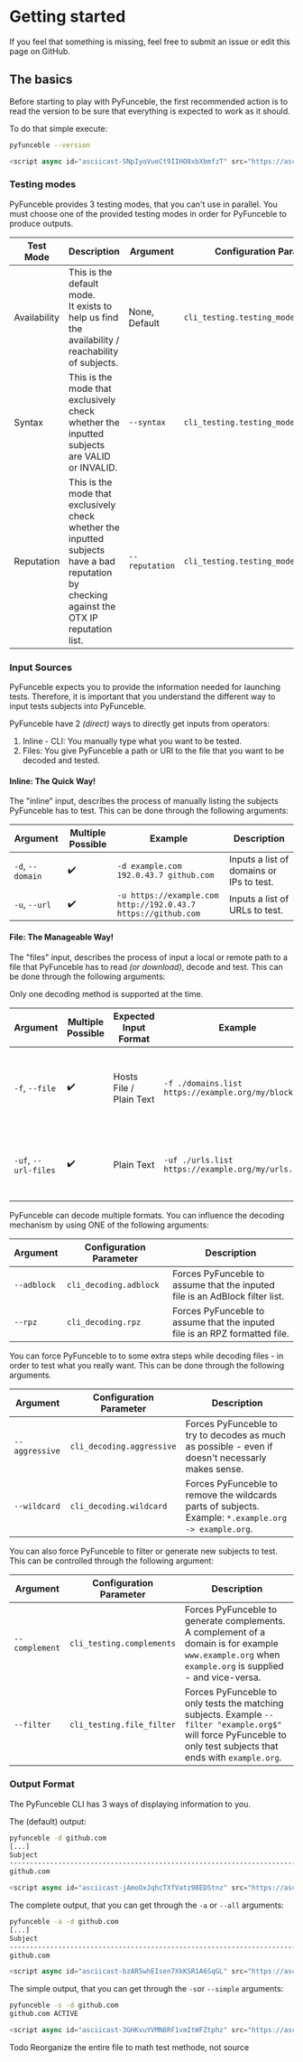 # Getting started

If you feel that something is missing, feel free to submit an issue or edit this page on GitHub.

## The basics

Before starting to play with PyFunceble, the first recommended action is to read the version to be sure that everything is expected to work as it should.

To do that simple execute:

```Bash
pyfunceble --version
```

```Javascript
<script async id="asciicast-SNpIyoVueCt9IIHO8xbXbmfzT" src="https://asciinema.org/a/SNpIyoVueCt9IIHO8xbXbmfzT.js"></script>
```

### Testing modes

PyFunceble provides 3 testing modes, that you can't use in parallel. You must choose one of the provided testing modes in order for PyFunceble to produce outputs.

| Test Mode    | Description                                                                                                                                 | Argument       | Configuration Parameter                 |
|--------------|---------------------------------------------------------------------------------------------------------------------------------------------|----------------|-----------------------------------------|
| Availability | This is the default mode.<br />It exists to help us find the availability / reachability of subjects.                                       | None, Default  | `cli_testing.testing_mode.availability` |
| Syntax       | This is the mode that exclusively check whether the inputted subjects are VALID or INVALID.                                                 | `--syntax`     | `cli_testing.testing_mode.syntax`       |
| Reputation   | This is the mode that exclusively check whether the inputted subjects have a bad reputation by checking against the OTX IP reputation list. | `--reputation` | `cli_testing.testing_mode.reputation`   |

### Input Sources

PyFunceble expects you to provide the information needed for launching tests.
Therefore, it is important that you understand the different way to input tests subjects into PyFunceble.

PyFunceble have 2 _(direct)_ ways to directly get inputs from operators:

1. Inline - CLI: You manually type what you want to be tested.
2. Files: You give PyFunceble a path or URI to the file that you want to be decoded and tested.

#### Inline: The Quick Way!

The "inline" input, describes the process of manually listing the subjects PyFunceble
has to test. This can be done through the following arguments:

| Argument         | Multiple Possible | Example                                                       | Description                              |
| ---------------- | ----------------- | ------------------------------------------------------------- | ---------------------------------------- |
| `-d`, `--domain` | ✔️                | `-d example.com 192.0.43.7 github.com`                        | Inputs a list of domains or IPs to test. |
| `-u`, `--url`    | ✔️                | `-u https://example.com http://192.0.43.7 https://github.com` | Inputs a list of URLs to test.           |

#### File: The Manageable Way!

The "files" input, describes the process of input a local or remote path to a file that
PyFunceble has to read _(or download)_, decode and test. This can be done through the following arguments:

<warning title="Warnign">

Only one decoding method is supported at the time.

</warning>

| Argument             | Multiple Possible | Expected Input Format   | Example                                              | Description                                                                 |
| -------------------- | ----------------- | ----------------------- | ---------------------------------------------------- | --------------------------------------------------------------------------- |
| `-f`, `--file`       | ✔️                | Hosts File / Plain Text | `-f ./domains.list https://example.org/my/blocklist` | Input a hosts file or plain text file that PyFunceble has to read and test. |
| `-uf`, `--url-files` | ✔️                | Plain Text              | `-uf ./urls.list https://example.org/my/urls.txt`    | Input a plain text file that PyFunceble has to read and test.               |

PyFunceble can decode multiple formats. You can influence the decoding mechanism by using ONE of the following arguments:

| Argument | Configuration Parameter | Description |
| ----------- | ----------------------- | ---------------------------------------------------------------------------- |
| `--adblock` | `cli_decoding.adblock` | Forces PyFunceble to assume that the inputed file is an AdBlock filter list. |
| `--rpz` | `cli_decoding.rpz` | Forces PyFunceble to assume that the inputed file is an RPZ formatted file. |

You can force PyFunceble to to some extra steps while decoding files - in order to test what you really want. This can be done through the following arguments.

| Argument       | Configuration Parameter   | Description                                                                                           |
| -------------- | ------------------------- | ----------------------------------------------------------------------------------------------------- |
| `--aggressive` | `cli_decoding.aggressive` | Forces PyFunceble to try to decodes as much as possible - even if doesn't necessarly makes sense.      |
| `--wildcard`   | `cli_decoding.wildcard`   | Forces PyFunceble to remove the wildcards parts of subjects. Example: `*.example.org -> example.org`. |

You can also force PyFunceble to filter or generate new subjects to test.
This can be controlled through the following argument:

| Argument       | Configuration Parameter   | Description                                                                                                                                                        |
| -------------- | ------------------------- |--------------------------------------------------------------------------------------------------------------------------------------------------------------------|
| `--complement` | `cli_testing.complements` | Forces PyFunceble to generate complements. <br />A complement of a domain is for example `www.example.org` when `example.org` is supplied - and vice-versa.        |
| `--filter`     | `cli_testing.file_filter` | Forces PyFunceble to only tests the matching subjects. Example `--filter "example.org$"` will force PyFunceble to only test subjects that ends with `example.org`. |

### Output Format

The PyFunceble CLI has 3 ways of displaying information to you.

The (default) output:

```Bash
pyfunceble -d github.com
[...]
Subject                                                                                              Status      Source
---------------------------------------------------------------------------------------------------- ----------- ----------
github.com                                                                                           ACTIVE      WHOIS
```

```Javascript
<script async id="asciicast-jAmoOxJqhcTXfVatz98EDStnz" src="https://asciinema.org/a/jAmoOxJqhcTXfVatz98EDStnz.js"></script>
```

The complete output, that you can get through the `-a` or `--all` arguments:

```Bash
pyfunceble -a -d github.com
[...]
Subject                                                                                              Status      Source     Expiration Date   Registrar                      HTTP Code  Checker
---------------------------------------------------------------------------------------------------- ----------- ---------- ----------------- ------------------------------ ---------- -------------
github.com                                                                                           ACTIVE      WHOIS      09-oct-2024       MarkMonitor Inc.               301        AVAILABILITY
```

```Javascript
<script async id="asciicast-bzAR5whEIsen7XkKSR1A6SqGL" src="https://asciinema.org/a/bzAR5whEIsen7XkKSR1A6SqGL.js"></script>
```

The simple output, that you can get through the `-s`or `--simple` arguments:

```Bash
pyfunceble -s -d github.com
github.com ACTIVE
```

```Javascript
<script async id="asciicast-3GHKvuYVMN8RF1vmItWFZtphz" src="https://asciinema.org/a/3GHKvuYVMN8RF1vmItWFZtphz.js"></script>
```

Todo
    Reorganize the entire file to math test methode, not source